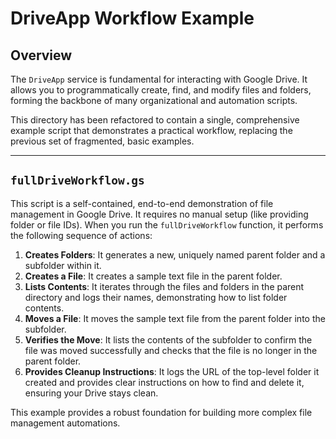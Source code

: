 # DriveApp Workflow Example

## Overview

The `DriveApp` service is fundamental for interacting with Google Drive. It allows you to programmatically create, find, and modify files and folders, forming the backbone of many organizational and automation scripts.

This directory has been refactored to contain a single, comprehensive example script that demonstrates a practical workflow, replacing the previous set of fragmented, basic examples.

---

## `fullDriveWorkflow.gs`

This script is a self-contained, end-to-end demonstration of file management in Google Drive. It requires no manual setup (like providing folder or file IDs). When you run the `fullDriveWorkflow` function, it performs the following sequence of actions:

1.  **Creates Folders**: It generates a new, uniquely named parent folder and a subfolder within it.
2.  **Creates a File**: It creates a sample text file in the parent folder.
3.  **Lists Contents**: It iterates through the files and folders in the parent directory and logs their names, demonstrating how to list folder contents.
4.  **Moves a File**: It moves the sample text file from the parent folder into the subfolder.
5.  **Verifies the Move**: It lists the contents of the subfolder to confirm the file was moved successfully and checks that the file is no longer in the parent folder.
6.  **Provides Cleanup Instructions**: It logs the URL of the top-level folder it created and provides clear instructions on how to find and delete it, ensuring your Drive stays clean.

This example provides a robust foundation for building more complex file management automations.